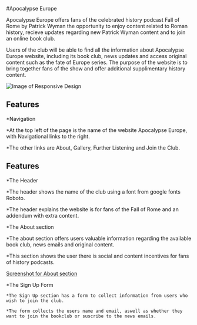 #Apocalypse Europe

Apocalypse Europe offers fans of the celebrated history podcast Fall of Rome by Patrick Wyman the opportunity to enjoy content related to Roman history, recieve updates regarding new Patrick Wyman content and to join an online book club.

Users of the club will be able to find all the information about Apocalypse Europe website, including its book club, news updates and access original content such as the fate of Europe series. The purpose of the website is to bring together fans of the show and offer additional supplimentary history content. 

![Image of Responsive Design](assets/images/Screenshot(1).png)

## Features

*Navigation

  *At the top left of the page is the name of the website Apocalypse Europe, with Navigational links to the right.

  *The other links are About, Gallery, Further Listening and Join the Club. 

## Features

*The Header

  *The header shows the name of the club using a font from google fonts Roboto.

  *The header explains the website is for fans of the Fall of Rome and an addendum with extra content.

*The About section

  *The about section offers users valuable information regarding the available book club, news emails and original content.

  *This section shows the user there is social and content incentives for fans of history podcasts.

  [Screenshot for About section](assets/images/Screenshot(3).png)

  *The Sign Up Form

    *The Sign Up section has a form to collect information from users who wish to join the club.

    *The form collects the users name and email, aswell as whether they want to join the bookclub or suscribe to the news emails.



